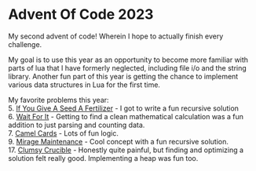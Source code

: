 # Advent Of Code 2023
My second advent of code! Wherein I hope to actually finish every challenge.

My goal is to use this year as an opportunity to become more familiar with parts of lua that I have formerly neglected, including file i/o and the string library. Another fun part of this year is getting the chance to implement various data structures in Lua for the first time.

My favorite problems this year: \
    5\. [If You Give A Seed A Fertilizer](https://adventofcode.com/2023/day/5) - I got to write a fun recursive solution \
    6. [Wait For It](https://adventofcode.com/2023/day/6) - Getting to find a clean mathematical calculation was a fun addition to just parsing and counting data. \
    7. [Camel Cards](https://adventofcode.com/2023/day/7) - Lots of fun logic. \
    9. [Mirage Maintenance](https://adventofcode.com/2023/day/9) - Cool concept with a fun recursive solution.\
    17. [Clumsy Crucible](https://adventofcode.com/2023/day/17) - Honestly quite painful, but finding and optimizing a solution felt really good. Implementing a heap was fun too.

